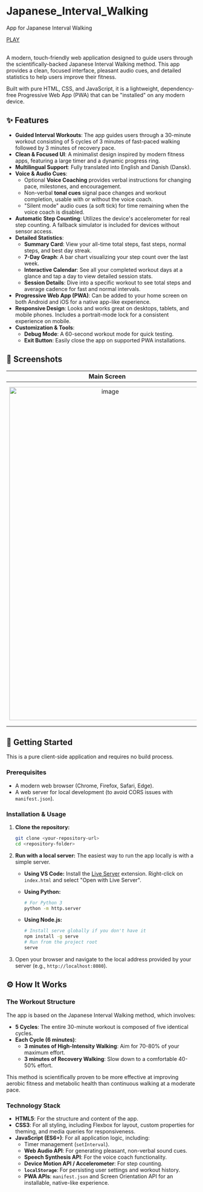 # Japanese_Interval_Walking
App for Japanese Interval Walking

<div align="left">
  <a href="https://htmlpreview.github.io/?https://raw.githubusercontent.com/tin2tin/Japanese_Interval_Walking/master/index.html">PLAY</a><br><br>
</div>

A modern, touch-friendly web application designed to guide users through the scientifically-backed Japanese Interval Walking method. This app provides a clean, focused interface, pleasant audio cues, and detailed statistics to help users improve their fitness.

Built with pure HTML, CSS, and JavaScript, it is a lightweight, dependency-free Progressive Web App (PWA) that can be "installed" on any modern device.

## ✨ Features

- **Guided Interval Workouts**: The app guides users through a 30-minute workout consisting of 5 cycles of 3 minutes of fast-paced walking followed by 3 minutes of recovery pace.
- **Clean & Focused UI**: A minimalist design inspired by modern fitness apps, featuring a large timer and a dynamic progress ring.
- **Multilingual Support**: Fully translated into English and Danish (Dansk).
- **Voice & Audio Cues**:
    - Optional **Voice Coaching** provides verbal instructions for changing pace, milestones, and encouragement.
    - Non-verbal **tonal cues** signal pace changes and workout completion, usable with or without the voice coach.
    - "Silent mode" audio cues (a soft tick) for time remaining when the voice coach is disabled.
- **Automatic Step Counting**: Utilizes the device's accelerometer for real step counting. A fallback simulator is included for devices without sensor access.
- **Detailed Statistics**:
    - **Summary Card**: View your all-time total steps, fast steps, normal steps, and best day streak.
    - **7-Day Graph**: A bar chart visualizing your step count over the last week.
    - **Interactive Calendar**: See all your completed workout days at a glance and tap a day to view detailed session stats.
    - **Session Details**: Dive into a specific workout to see total steps and average cadence for fast and normal intervals.
- **Progressive Web App (PWA)**: Can be added to your home screen on both Android and iOS for a native app-like experience.
- **Responsive Design**: Looks and works great on desktops, tablets, and mobile phones. Includes a portrait-mode lock for a consistent experience on mobile.
- **Customization & Tools**:
    - **Debug Mode**: A 60-second workout mode for quick testing.
    - **Exit Button**: Easily close the app on supported PWA installations.

## 📸 Screenshots

| Main Screen | Main Screen | Statistics (Cards) | Calendar & Session Details | Settings |
| :---: | :---: | :---: | :---: | :---: |
| <img width="518" height="883" alt="image" src="https://github.com/user-attachments/assets/74b4a73a-46d2-4290-86c7-227f9ddf4972" /> | <img width="513" height="889" alt="image" src="https://github.com/user-attachments/assets/0d067d25-4506-4051-a787-eee5bb4e14b3" /> | <<img width="517" height="886" alt="image" src="https://github.com/user-attachments/assets/5a92db25-bb22-4eef-898f-5f992fb6f8c7" /> | <img width="518" height="887" alt="image" src="https://github.com/user-attachments/assets/d39f244a-981a-4b71-9c88-16e48dce0aea" /> | <img width="517" height="887" alt="image" src="https://github.com/user-attachments/assets/72b0773c-f81f-4f8d-8504-effb3520f1ac" /> |


## 🚀 Getting Started

This is a pure client-side application and requires no build process.

### Prerequisites

- A modern web browser (Chrome, Firefox, Safari, Edge).
- A web server for local development (to avoid CORS issues with `manifest.json`).

### Installation & Usage

1.  **Clone the repository:**
    ```sh
    git clone <your-repository-url>
    cd <repository-folder>
    ```

2.  **Run with a local server:**
    The easiest way to run the app locally is with a simple server.
    
    *   **Using VS Code:** Install the [Live Server](https://marketplace.visualstudio.com/items?itemName=ritwickdey.LiveServer) extension. Right-click on `index.html` and select "Open with Live Server".
    
    *   **Using Python:**
        ```sh
        # For Python 3
        python -m http.server
        ```

    *   **Using Node.js:**
        ```sh
        # Install serve globally if you don't have it
        npm install -g serve
        # Run from the project root
        serve
        ```

3.  Open your browser and navigate to the local address provided by your server (e.g., `http://localhost:8080`).

## ⚙️ How It Works

### The Workout Structure

The app is based on the Japanese Interval Walking method, which involves:
- **5 Cycles**: The entire 30-minute workout is composed of five identical cycles.
- **Each Cycle (6 minutes)**:
    - **3 minutes of High-Intensity Walking**: Aim for 70-80% of your maximum effort.
    - **3 minutes of Recovery Walking**: Slow down to a comfortable 40-50% effort.

This method is scientifically proven to be more effective at improving aerobic fitness and metabolic health than continuous walking at a moderate pace.

### Technology Stack

- **HTML5**: For the structure and content of the app.
- **CSS3**: For all styling, including Flexbox for layout, custom properties for theming, and media queries for responsiveness.
- **JavaScript (ES6+)**: For all application logic, including:
    - Timer management (`setInterval`).
    - **Web Audio API**: For generating pleasant, non-verbal sound cues.
    - **Speech Synthesis API**: For the voice coach functionality.
    - **Device Motion API / Accelerometer**: For step counting.
    - **`localStorage`**: For persisting user settings and workout history.
    - **PWA APIs**: `manifest.json` and Screen Orientation API for an installable, native-like experience.






